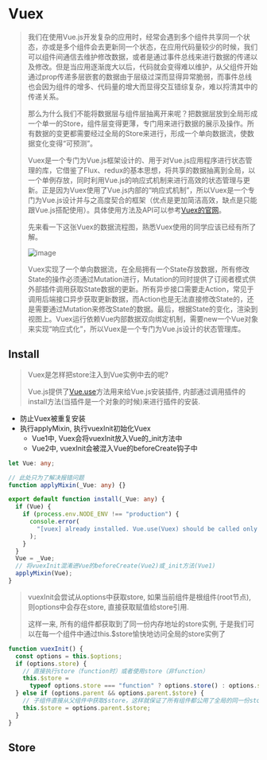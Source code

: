 # Vuex

> 我们在使用Vue.js开发复杂的应用时，经常会遇到多个组件共享同一个状态，亦或是多个组件会去更新同一个状态，在应用代码量较少的时候，我们可以组件间通信去维护修改数据，或者是通过事件总线来进行数据的传递以及修改。但是当应用逐渐庞大以后，代码就会变得难以维护，从父组件开始通过prop传递多层嵌套的数据由于层级过深而显得异常脆弱，而事件总线也会因为组件的增多、代码量的增大而显得交互错综复杂，难以捋清其中的传递关系。
>
> 
>
> 那么为什么我们不能将数据层与组件层抽离开来呢？把数据层放到全局形成一个单一的Store，组件层变得更薄，专门用来进行数据的展示及操作。所有数据的变更都需要经过全局的Store来进行，形成一个单向数据流，使数据变化变得“可预测”。
>
> 
>
> Vuex是一个专门为Vue.js框架设计的、用于对Vue.js应用程序进行状态管理的库，它借鉴了Flux、redux的基本思想，将共享的数据抽离到全局，以一个单例存放，同时利用Vue.js的响应式机制来进行高效的状态管理与更新。正是因为Vuex使用了Vue.js内部的“响应式机制”，所以Vuex是一个专门为Vue.js设计并与之高度契合的框架（优点是更加简洁高效，缺点是只能跟Vue.js搭配使用）。具体使用方法及API可以参考[Vuex的官网](https://vuex.vuejs.org/zh-cn/intro.html)。
>
> 
>
> 先来看一下这张Vuex的数据流程图，熟悉Vuex使用的同学应该已经有所了解。
>
> 
>
> ![image](https://vuex.vuejs.org/vuex.png)
>
> 
>
> Vuex实现了一个单向数据流，在全局拥有一个State存放数据，所有修改State的操作必须通过Mutation进行，Mutation的同时提供了订阅者模式供外部插件调用获取State数据的更新。所有异步接口需要走Action，常见于调用后端接口异步获取更新数据，而Action也是无法直接修改State的，还是需要通过Mutation来修改State的数据。最后，根据State的变化，渲染到视图上。Vuex运行依赖Vue内部数据双向绑定机制，需要new一个Vue对象来实现“响应式化”，所以Vuex是一个专门为Vue.js设计的状态管理库。

## Install

> Vuex是怎样把store注入到Vue实例中去的呢?
>
> Vue.js提供了[Vue.use](https://cn.vuejs.org/v2/api/#Vue-use)方法用来给Vue.js安装插件, 内部通过调用插件的install方法(当插件是一个对象的时候)来进行插件的安装.



- 防止Vuex被重复安装
- 执行applyMixin, 执行vuexInit初始化Vuex
  - Vue1中, Vuex会将vuexInit放入Vue的_init方法中
  - Vue2中, vuexInit会被混入Vue的beforeCreate钩子中

```typescript
let Vue: any;

// 此处只为了解决报错问题
function applyMixin(_Vue: any) {}

export default function install(_Vue: any) {
  if (Vue) {
    if (process.env.NODE_ENV !== "production") {
      console.error(
        "[vuex] already installed. Vue.use(Vuex) should be called only once."
      );
    }
  }
  Vue = _Vue;
  // 将vuexInit混淆进Vue的beforeCreate(Vue2)或_init方法(Vue1)
  applyMixin(Vue);
}
```



> vuexInit会尝试从options中获取store, 如果当前组件是根组件(root节点), 则options中会存在store, 直接获取赋值给store引用.
>
> 这样一来, 所有的组件都获取到了同一份内存地址的store实例, 于是我们可以在每一个组件中通过this.$store愉快地访问全局的store实例了

```typescript
function vuexInit() {
  const options = this.$options;
  if (options.store) {
    // 直接执行store（function时）或者使用store（非function）
    this.$store =
      typeof options.store === "function" ? options.store() : options.store;
  } else if (options.parent && options.parent.$store) {
    // 子组件直接从父组件中获取$store，这样就保证了所有组件都公用了全局的同一份store
    this.$store = options.parent.$store;
  }
}
```



## Store